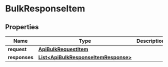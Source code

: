 
# BulkResponseItem

## Properties
Name | Type | Description | Notes
------------ | ------------- | ------------- | -------------
**request** | [**ApiBulkRequestItem**](ApiBulkRequestItem.md) |  |  [optional]
**responses** | [**List&lt;ApiBulkResponseItemResponse&gt;**](ApiBulkResponseItemResponse.md) |  |  [optional]



